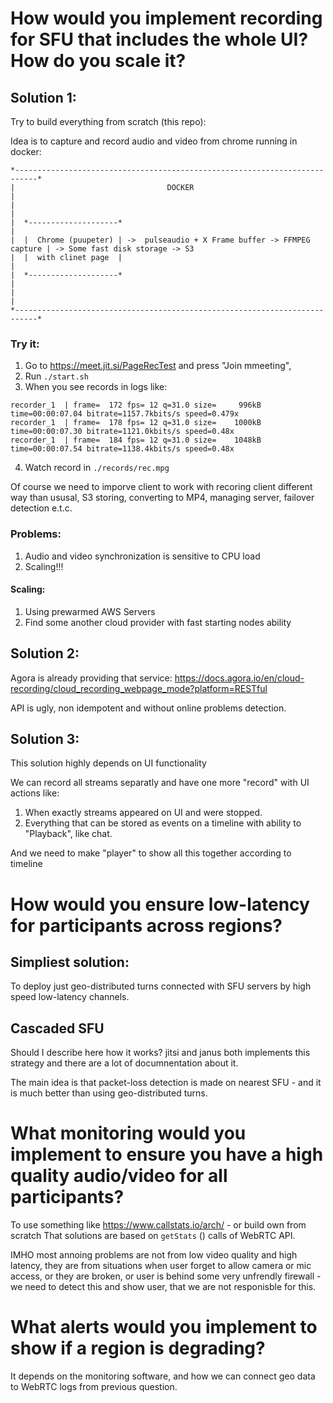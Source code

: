 # How would you implement recording for SFU that includes the whole UI? How do you scale it?

## Solution 1:

Try to build everything from scratch (this repo): 

Idea is to capture and record audio and video from chrome running in docker:

````
*---------------------------------------------------------------------------*
|                                  DOCKER                                   |
|                                                                           |
|  *--------------------*                                                   |
|  |  Chrome (puupeter) | ->  pulseaudio + X Frame buffer -> FFMPEG capture | -> Some fast disk storage -> S3
|  |  with clinet page  |                                                   | 
|  *--------------------*                                                   |
|                                                                           |
*---------------------------------------------------------------------------*
````

### Try it:

1. Go to https://meet.jit.si/PageRecTest and press "Join mmeeting", 
2. Run ````./start.sh````
3. When you see records in logs like:
````
recorder_1  | frame=  172 fps= 12 q=31.0 size=     996kB time=00:00:07.04 bitrate=1157.7kbits/s speed=0.479x    
recorder_1  | frame=  178 fps= 12 q=31.0 size=    1000kB time=00:00:07.30 bitrate=1121.0kbits/s speed=0.48x    
recorder_1  | frame=  184 fps= 12 q=31.0 size=    1048kB time=00:00:07.54 bitrate=1138.4kbits/s speed=0.48x    
````
4. Watch record in ````./records/rec.mpg````

Of course we need to imporve client to work with recoring client different way than ususal, S3 storing, converting to MP4, managing server, failover detection e.t.c.

### Problems:
1. Audio and video synchronization is sensitive to CPU load
2. Scaling!!!

#### Scaling:
1. Using prewarmed AWS Servers
2. Find some another cloud provider with fast starting nodes ability

## Solution 2:

Agora is already providing that service: https://docs.agora.io/en/cloud-recording/cloud_recording_webpage_mode?platform=RESTful

API is ugly, non idempotent and without online problems detection.

## Solution 3:
This solution highly depends on UI functionality

We can record all streams separatly and have one more "record" with UI actions like:
1. When exactly streams appeared on UI and were stopped.
2. Everything that can be stored as events on a timeline with ability to "Playback", like chat.

And we need to make "player" to show all this together according to timeline

# How would you ensure low-latency for participants across regions?

## Simpliest solution:
To deploy just geo-distributed turns connected with SFU servers by high speed low-latency channels.

## Cascaded SFU
Should I describe here how it works? jitsi and janus both implements this strategy and there are a lot of documnentation about it.

The main idea is that packet-loss detection is made on nearest SFU - and it is much better than using geo-distributed turns.

# What monitoring would you implement to ensure you have a high quality audio/video for all participants?
To use something like https://www.callstats.io/arch/ - or build own from scratch
That solutions are based on ````getStats```` () calls of WebRTC API.

IMHO most annoing problems are not from low video quality and high latency, they are from situations when user forget to allow camera or mic access, or they are broken, or user is behind some very unfrendly firewall - we need to detect this and show user, that we are not responisble for this.

# What alerts would you implement to show if a region is degrading?
It depends on the monitoring software, and how we can connect geo data to WebRTC logs from previous question.